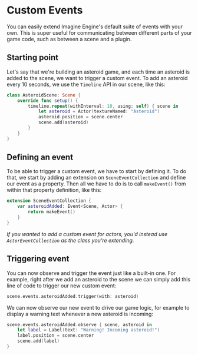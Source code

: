 # Custom Events

You can easily extend Imagine Engine's default suite of events with your own. This is super useful for communicating between different parts of your game code, such as between a scene and a plugin.

## Starting point

Let's say that we're building an asteroid game, and each time an asteroid is added to the scene, we want to trigger a custom event. To add an asteroid every 10 seconds, we use the `Timeline` API in our scene, like this:

```swift
class AsteroidScene: Scene {
    override func setup() {
        timeline.repeat(withInterval: 10, using: self) { scene in
            let asteroid = Actor(textureNamed: "Asteroid")
            asteroid.position = scene.center
            scene.add(asteroid)
        }
    }
}
```

## Defining an event

To be able to trigger a custom event, we have to start by defining it. To do that, we start by adding an extension on `SceneEventCollection` and define our event as a property. Then all we have to do is to call `makeEvent()` from within that property definition, like this:

```swift
extension SceneEventCollection {
    var asteroidAdded: Event<Scene, Actor> {
        return makeEvent()
    }
}
```

*If you wanted to add a custom event for actors, you'd instead use `ActorEventCollection` as the class you're extending.*

## Triggering event

You can now observe and trigger the event just like a built-in one. For example, right after we add an asteroid to the scene we can simply add this line of code to trigger our new custom event:

```swift
scene.events.asteroidAdded.trigger(with: asteroid)
```

We can now observe our new event to drive our game logic, for example to display a warning text whenever a new asteroid is incoming:

```swift
scene.events.asteroidAdded.observe { scene, asteroid in
    let label = Label(text: "Warning! Incoming asteroid!")
    label.position = scene.center
    scene.add(label)
}
```